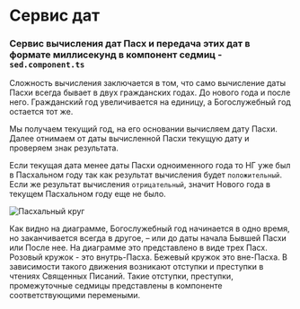 # Сервис дат

### Сервис вычисления дат Пасх и передача этих дат в формате миллисекунд в компонент седмиц - `sed.component.ts`

Сложность вычисления заключается в том, что само вычисление даты Пасхи всегда бывает в двух гражданских годах. До нового года и после него. Гражданский год увеличивается на единицу, а Богослужебный год остается тот же.

Мы получаем текущий год, на его основании вычисляем дату Пасхи. Далее отнимаем от даты вычисленной Пасхи текущую дату и проверяем знак результата.

Если текущая дата менее даты Пасхи одноименного года то НГ уже был в Пасхальном году так как результат вычисления будет `положительный`. Если же результат вычисления `отрицательный`, значит Нового года в текущем Пасхальном году еще не было.

![Пасхальный круг](https://3.bp.blogspot.com/--4CWPG8YeA4/XdGsnH2zvlI/AAAAAAAAEq8/A5Oa9S2RGv8OFKKfjA9OJwfqXqcKb-vYQCK4BGAYYCw/s320/OrthodoxYear.png)

Как видно на диаграмме, Богослужебный год начинается в одно время, но заканчивается всегда в другое, – или до даты начала Бывшей Пасхи или После нее. На диаграмме это представлено в виде трех Пасх. Розовый кружок - это внутрь-Пасха. Бежевый кружок это вне-Пасха. В зависимости такого движения возникают отступки и преступки в чтениях Священных Писаний. Такие отступки, преступки, промежуточные седмицы представлены в компоненте соответствующими перемеными.
